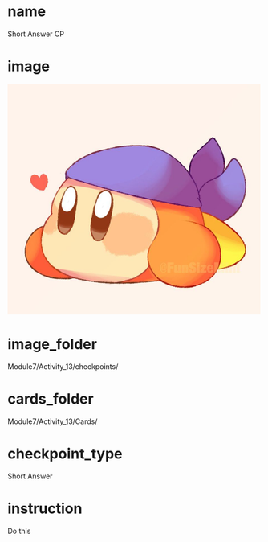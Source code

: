 # name
Short Answer CP 

# image
<img src="images/bandanna.jpg">

# image_folder
Module7/Activity_13/checkpoints/

# cards_folder
Module7/Activity_13/Cards/

# checkpoint_type
Short Answer

# instruction
Do this      
